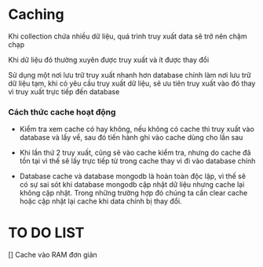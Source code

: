 # Caching

Khi collection chứa nhiều dữ liệu, quá trình truy xuất data sẽ trở nên chậm chạp

Khi dữ liệu đó thường xuyên được truy xuất và ít được thay đổi

Sử dụng một nơi lưu trữ truy xuất nhanh hơn database chính làm nơi lưu trữ dữ liệu tạm, khi có yêu cầu truy xuất dữ liệu, sẽ ưu tiên truy xuất vào đó thay vì truy xuất trực tiếp đến database

### Cách thức cache hoạt động

- Kiểm tra xem cache có hay không, nếu không có cache thì truy xuất vào database và lấy về, sau đó tiến hành ghi vào cache dùng cho lần sau

- Khi lần thứ 2 truy xuất, cũng sẽ vào cache kiểm tra, nhưng do cache đã tồn tại vì thế sẽ lấy trực tiếp từ trong cache thay vì đi vào database chính

- Database cache và database mongodb là hoàn toàn độc lập, vì thế sẽ có sự sai sót khi database mongodb cập nhật dữ liệu nhưng cache lại không cập nhật. Trong những trường hợp đó chúng ta cần clear cache hoặc cập nhật lại cache khi data chính bị thay đổi.

# TO DO LIST

[] Cache vào RAM đơn giản